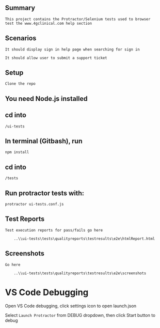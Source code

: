 ## Summary

    This project contains the Protractor/Selenium tests used to browser test the www.4gclinical.com help section

## Scenarios

    It should display sign in help page when searching for sign in

    It should allow user to submit a support ticket

## Setup

    Clone the repo

## You need Node.js installed

## cd into 

    /ui-tests

## In terminal (Gitbash), run

    npm install

## cd into

    /tests

## Run protractor tests with:

    protractor ui-tests.conf.js

## Test Reports

    Test execution reports for pass/fails go here

        ..\\ui-tests\tests\qualityreports\testresults\e2e\htmlReport.html

## Screenshots

    Go here

        ..\\ui-tests\tests\qualityreports\testresults\e2e\screenshots

# VS Code Debugging
Open VS Code debugging, click settings icon to open launch.json

Select `Launch Protractor` from DEBUG dropdown, then click Start button to debug


